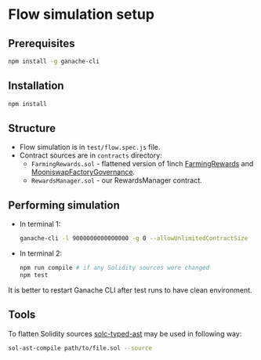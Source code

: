 # Flow simulation setup

## Prerequisites
```bash
npm install -g ganache-cli
```


## Installation
```bash
npm install
```


## Structure
- Flow simulation is in `test/flow.spec.js` file.
- Contract sources are in `contracts` directory:
  - `FarmingRewards.sol` - flattened version of 1inch [FarmingRewards](https://github.com/1inch/liquidity-protocol/blob/master/contracts/inch/farming/FarmingRewards.sol) and [MooniswapFactoryGovernance](https://github.com/1inch/liquidity-protocol/blob/master/contracts/governance/MooniswapFactoryGovernance.sol).
  - `RewardsManager.sol` - our RewardsManager contract.


## Performing simulation
- In terminal 1:
  ```bash
  ganache-cli -l 9000000000000000 -g 0 --allowUnlimitedContractSize
  ```
- In terminal 2:
  ```bash
  npm run compile # if any Solidity sources were changed
  npm test
  ```

It is better to restart Ganache CLI after test runs to have clean environment.


## Tools
To flatten Solidity sources [solc-typed-ast](https://github.com/ConsenSys/solc-typed-ast/) may be used in following way:
```bash
sol-ast-compile path/to/file.sol --source
```

